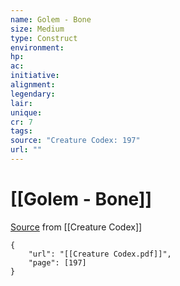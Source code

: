 ```yaml
---
name: Golem - Bone
size: Medium
type: Construct
environment: 
hp: 
ac: 
initiative: 
alignment: 
legendary: 
lair: 
unique: 
cr: 7
tags: 
source: "Creature Codex: 197"
url: ""
---
```

# [[Golem - Bone]]

[Source](zotero://open-pdf/library/items/NTNKJRHG?page=197) from [[Creature Codex]]

```pdf
{
	"url": "[[Creature Codex.pdf]]",
	"page": [197]
}
```

